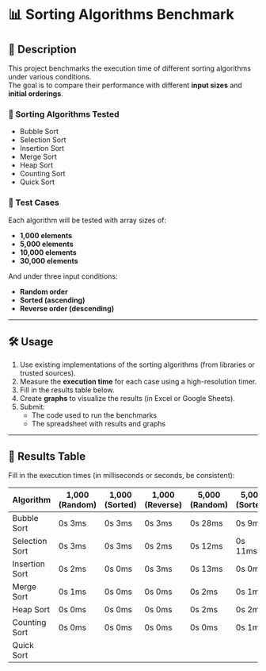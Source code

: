 # 📊 Sorting Algorithms Benchmark

## 📌 Description

This project benchmarks the execution time of different sorting algorithms under various conditions.  
The goal is to compare their performance with different **input sizes** and **initial orderings**.

### 🧠 Sorting Algorithms Tested

- Bubble Sort
- Selection Sort
- Insertion Sort
- Merge Sort
- Heap Sort
- Counting Sort
- Quick Sort

### 🧪 Test Cases

Each algorithm will be tested with array sizes of:

- **1,000 elements**
- **5,000 elements**
- **10,000 elements**
- **30,000 elements**

And under three input conditions:

- **Random order**
- **Sorted (ascending)**
- **Reverse order (descending)**

---

## 🛠️ Usage

1. Use existing implementations of the sorting algorithms (from libraries or trusted sources).
2. Measure the **execution time** for each case using a high-resolution timer.
3. Fill in the results table below.
4. Create **graphs** to visualize the results (in Excel or Google Sheets).
5. Submit:
   - The code used to run the benchmarks
   - The spreadsheet with results and graphs

---

## 📄 Results Table

Fill in the execution times (in milliseconds or seconds, be consistent):

| Algorithm      | 1,000 (Random) | 1,000 (Sorted) | 1,000 (Reverse) | 5,000 (Random) | 5,000 (Sorted) | 5,000 (Reverse) | 10,000 (Random)  | 10,000 (Sorted)  | 10,000 (Reverse)  | 30,000 (Random)  | 30,000 (Sorted)  | 30,000 (Reverse)  |
|----------------|----------------|----------------|-----------------|----------------|----------------|-----------------|------------------|------------------|-------------------|------------------|------------------|-------------------|
| Bubble Sort    |     0s 3ms     |     0s 3ms     |     0s 3ms      |     0s 28ms    |     0s 9ms     |     0s 13ms     |     0s 109ms     |     0s 22ms      |     0s 32ms       |     1s 108ms     |     0s 147ms     |     0s 257ms      |
| Selection Sort |     0s 3ms     |     0s 3ms     |     0s 2ms      |     0s 12ms    |     0s 11ms    |     0s 14ms     |     0s 27ms      |     0s 23ms      |     0s 34ms       |     0s 190ms     |     0s 134ms     |     0s 234ms      |
| Insertion Sort |     0s 2ms     |     0s 0ms     |     0s 3ms      |     0s 13ms    |     0s 0ms     |     0s 22ms     |     0s 44ms      |     0s 1ms       |     0s 77ms       |     0s 325ms     |     0s 1ms       |     0s 723ms      |
| Merge Sort     |     0s 1ms     |     0s 0ms     |     0s 0ms      |     0s 2ms     |     0s 1ms     |     0s 2ms      |     0s 3ms       |     0s 2ms       |     0s 2ms        |     0s 9ms       |     0s 5ms       |     0s 5ms        | 
| Heap Sort      |     0s 0ms     |     0s 0ms     |     0s 0ms      |     0s 2ms     |     0s 2ms     |     0s 2ms      |     0s 4ms       |     0s 3ms       |     0s 4ms        |     0s 8ms       |     0s 6ms       |     0s 6ms        |
| Counting Sort  |     0s 0ms     |     0s 0ms     |     0s 0ms      |     0s 0ms     |     0s 1ms     |     0s 2ms      |     0s 1ms       |     0s 1ms       |     0s 1ms        |     0s 2ms       |     0s 2ms       |     0s 2ms        |
| Quick Sort     |                |                |                 |                |                |                 |                  |                  |                   |                  |                  |                   |

